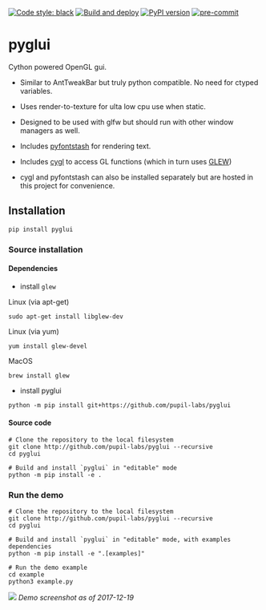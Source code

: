 [![Code style: black](https://img.shields.io/badge/code%20style-black-000000.svg)](https://github.com/psf/black)
[![Build and deploy](https://github.com/pupil-labs/pyglui/actions/workflows/build-and-deploy.yml/badge.svg)](https://github.com/pupil-labs/pyglui/actions/workflows/build-and-deploy.yml)
[![PyPI version](https://badge.fury.io/py/pyglui.svg)](https://pypi.org/project/pyglui/)
[![pre-commit](https://img.shields.io/badge/pre--commit-enabled-brightgreen?logo=pre-commit&logoColor=white)](https://github.com/pre-commit/pre-commit)

pyglui
======

Cython powered OpenGL gui.

* Similar to AntTweakBar but truly python compatible. No need for ctyped variables.

* Uses render-to-texture for ulta low cpu use when static.

* Designed to be used with glfw but should run with other window managers as well.

* Includes [pyfontstash](https://github.com/pupil-labs/pyglui/tree/master/pyglui/pyfontstash) for rendering text.

* Includes [cygl](https://github.com/pupil-labs/pyglui/tree/master/pyglui/cygl) to access GL functions (which in turn uses [GLEW](http://glew.sourceforge.net/))

* cygl and pyfontstash can also be installed separately but are hosted in this project for convenience.


## Installation

```
pip install pyglui
```

### Source installation

#### Dependencies
* install `glew`

Linux (via apt-get)
```shell
sudo apt-get install libglew-dev
```

Linux (via yum)
```shell
yum install glew-devel
```

MacOS
```shell
brew install glew
```

* install pyglui
```shell
python -m pip install git+https://github.com/pupil-labs/pyglui
```

#### Source code

```shell
# Clone the repository to the local filesystem
git clone http://github.com/pupil-labs/pyglui --recursive
cd pyglui

# Build and install `pyglui` in "editable" mode
python -m pip install -e .
```

### Run the demo

```shell
# Clone the repository to the local filesystem
git clone http://github.com/pupil-labs/pyglui --recursive
cd pyglui

# Build and install `pyglui` in "editable" mode, with examples dependencies
python -m pip install -e ".[examples]"

# Run the demo example
cd example
python3 example.py
```

![](https://raw.github.com/wiki/pupil-labs/pyglui/media/pyglui_20171219.png)
*Demo screenshot as of 2017-12-19*
